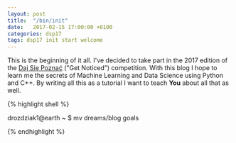 ```yaml
---
layout: post
title:  "/bin/init"
date:   2017-02-15 17:00:00 +0100
categories: dsp17
tags: dsp17 init start welcome
---
```

This is the beginning of it all. I've decided to take part in the 2017 edition
of the [Daj Się Poznać][dajsiepoznac] ("Get Noticed") competition. With this
blog I hope to learn me the secrets of Machine Learning and Data Science using
Python and C++. By writing all this as a tutorial I want to teach **You** about
all that  as well. 

{% highlight shell %}

drozdziak1@earth ~ $ mv dreams/blog goals

{% endhighlight %}

[dajsiepoznac]: http://dajsiepoznac.pl
